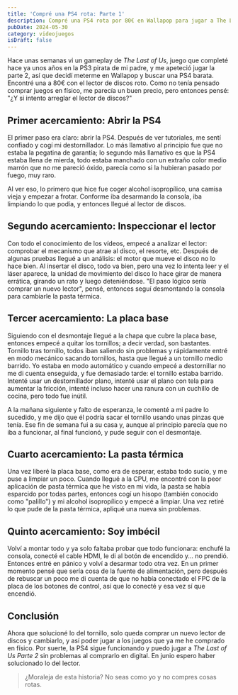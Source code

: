 ```yaml
---
title: 'Compré una PS4 rota: Parte 1'
description: Compré una PS4 rota por 80€ en Wallapop para jugar a The Last of Us Parte 2. Aquí te cuento mi experiencia desarmando, limpiando y tratando de reparar la consola. Sigue mis pasos, errores y soluciones en esta aventura de bricolaje gamer.
pubDate: 2024-05-30
category: videojuegos
isDraft: false
---
```


Hace unas semanas vi un gameplay de _The Last of Us_, juego que completé hace ya unos años en la PS3 pirata de mi padre, y me apeteció jugar la parte 2, así que decidí meterme en Wallapop y buscar una PS4 barata. Encontré una a 80€ con el lector de discos roto. Como no tenía pensado comprar juegos en físico, me parecía un buen precio, pero entonces pensé: "¿Y si intento arreglar el lector de discos?"

## Primer acercamiento: Abrir la PS4

El primer paso era claro: abrir la PS4. Después de ver tutoriales, me sentí confiado y cogí mi destornillador.
Lo más llamativo al principio fue que no estaba la pegatina de garantía; lo segundo más llamativo es que la PS4 estaba llena de mierda, todo estaba manchado con un extraño color medio marrón que no me pareció óxido, parecía como si la hubieran pasado por fuego, muy raro.

Al ver eso, lo primero que hice fue coger alcohol isopropílico, una camisa vieja y empezar a frotar.
Conforme iba desarmando la consola, iba limpiando lo que podía, y entonces llegué al lector de discos.

## Segundo acercamiento: Inspeccionar el lector

Con todo el conocimiento de los vídeos, empecé a analizar el lector: comprobar el mecanismo que atrae al disco, el resorte, etc. Después de algunas pruebas llegué a un análisis: el motor que mueve el disco no lo hace bien. Al insertar el disco, todo va bien, pero una vez lo intenta leer y el láser aparece, la unidad de movimiento del disco lo hace girar de manera errática, girando un rato y luego deteniéndose. "El paso lógico sería comprar un nuevo lector", pensé, entonces seguí desmontando la consola para cambiarle la pasta térmica.

## Tercer acercamiento: La placa base

Siguiendo con el desmontaje llegué a la chapa que cubre la placa base, entonces empecé a quitar los tornillos; a decir verdad, son bastantes. Tornillo tras tornillo, todos iban saliendo sin problemas y rápidamente entré en modo mecánico sacando tornillos, hasta que llegué a un tornillo medio barrido. Yo estaba en modo automático y cuando empecé a destornillar no me di cuenta enseguida, y fue demasiado tarde: el tornillo estaba barrido. Intenté usar un destornillador plano, intenté usar el plano con tela para aumentar la fricción, intenté incluso hacer una ranura con un cuchillo de cocina, pero todo fue inútil.

A la mañana siguiente y falto de esperanza, le comenté a mi padre lo sucedido, y me dijo que él podría sacar el tornillo usando unas pinzas que tenía. Ese fin de semana fui a su casa y, aunque al principio parecía que no iba a funcionar, al final funcionó, y pude seguir con el desmontaje.

## Cuarto acercamiento: La pasta térmica

Una vez liberé la placa base, como era de esperar, estaba todo sucio, y me puse a limpiar un poco. Cuando llegué a la CPU, me encontré con la peor aplicación de pasta térmica que he visto en mi vida, la pasta se había esparcido por todas partes, entonces cogí un hisopo (también conocido como "palillo") y mi alcohol isopropílico y empecé a limpiar. Una vez retiré lo que pude de la pasta térmica, apliqué una nueva sin problemas.

## Quinto acercamiento: Soy imbécil

Volví a montar todo y ya solo faltaba probar que todo funcionara: enchufé la consola, conecté el cable HDMI, le di al botón de encendido y... no prendió. Entonces entré en pánico y volví a desarmar todo otra vez. En un primer momento pensé que sería cosa de la fuente de alimentación, pero después de rebuscar un poco me di cuenta de que no había conectado el FPC de la placa de los botones de control, así que lo conecté y esa vez sí que encendió.

## Conclusión

Ahora que solucioné lo del tornillo, solo queda comprar un nuevo lector de discos y cambiarlo, y así poder jugar a los juegos que ya me he comprado en físico. Por suerte, la PS4 sigue funcionando y puedo jugar a _The Last of Us Parte 2_ sin problemas al comprarlo en digital. En junio espero haber solucionado lo del lector.

> ¿Moraleja de esta historia? No seas como yo y no compres cosas rotas.
